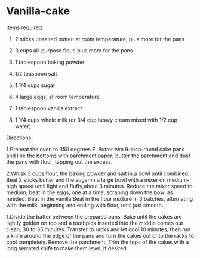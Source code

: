 # Vanilla-cake

Items required:

1. 2 sticks unsalted butter, at room temperature, plus more for the pans

2. 3 cups all-purpose flour, plus more for the pans

3. 1 tablespoon baking powder

4. 1/2 teaspoon salt

5. 1 1/4 cups sugar

6. 4 large eggs, at room temperature

7. 1 tablespoon vanilla extract

8. 1 1/4 cups whole milk (or 3/4 cup heavy cream mixed with 1/2 cup water)

Directions-


1.Preheat the oven to 350 degrees F.
  Butter two 9-inch-round cake pans and line the bottoms with parchment paper;
  butter the parchment and dust the pans with flour, tapping out the excess.

2.Whisk 3 cups flour, the baking powder and salt in a bowl until combined.
 Beat 2 sticks butter and the sugar in a large bowl with a mixer on medium-high speed until light and fluffy,about 3 minutes.
 Reduce the mixer speed to medium; beat in the eggs, one at a time, scraping down the bowl as needed.
 Beat in the vanilla.Beat in the flour mixture in 3 batches,
 alternating with the milk, beginning and ending with flour, until just smooth.
 
1.Divide the batter between the prepared pans.
  Bake until the cakes are lightly golden on top and a toothpick inserted into the middle comes out clean,
  30 to 35 minutes. Transfer to racks and let cool 10 minutes,
  then run a knife around the edge of the pans and turn the cakes out onto the racks to cool completely.
  Remove the parchment. Trim the tops of the cakes with a long serrated knife to make them level, if desired.








